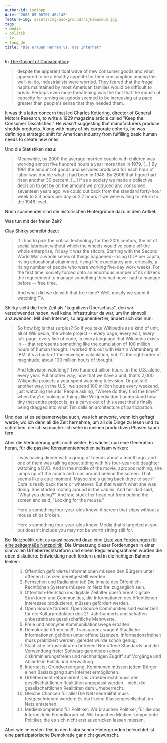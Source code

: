```yaml
---
author-id: isotopp
date: "2008-05-06T07:46:14Z"
feature-img: assets/img/background/rijksmuseum.jpg
tags:
- media
- politik
- tv
- lang_de
title: "Die Grauen Herren vs. das Internet"
---
```


In [The Gospel of Consumption](https://orionmagazine.org/article/the-gospel-of-consumption/):

> despite the apparent tidal wave of new consumer goods and what appeared to be a healthy appetite for their consumption among the well-to-do, industrialists were worried. 
> They feared that the frugal habits maintained by most American families would be difficult to break.
> Perhaps even more threatening was the fact that the industrial capacity for turning out goods seemed to be increasing at a pace greater than people's sense that they needed them.

It was this latter concern that led Charles Kettering, director of General Motors Research, to write a 1929 magazine article called "Keep the Consumer Dissatisfied." 
He wasn't suggesting that manufacturers produce shoddy products. 
Along with many of his corporate cohorts, he was defining a strategic shift for American industry from fulfilling basic human needs to create new ones.

Und die Statistiken dazu:
 
> Meanwhile, by 2000 the average married couple with children was working almost five hundred hours a year more than in 1979. [...]
> By 1991 the amount of goods and services produced for each hour of labor was double what it had been in 1948.
> By 2006 that figure had risen another 30 percent. [...] if as a society we made a collective decision to get by on the amount we produced and consumed seventeen years ago, we could cut back from the standard forty-hour week to 5.3 hours per day or 2.7 hours if we were willing to return to the 1948 level.

Noch spannender sind die historischen Hintergründe dazu in dem Aritkel.

Was tun mit der freien Zeit?

[Clay Shirky](https://gist.github.com/jm3/6724931) schreibt dazu: 

>  If I had to pick the critical technology for the 20th century, the bit of social lubricant without which the wheels would've come off the whole enterprise, I'd say it was the sitcom.
> Starting with the Second World War a whole series of things happened--rising GDP per capita, rising educational attainment, rising life expectancy and, critically, a rising number of people who were working five-day work weeks.
> For the first time, society forced onto an enormous number of its citizens the requirement to manage something they had never had to manage before -- free time.
>
> And what did we do with that free time?
> Well, mostly we spent it watching TV.

Shirky sieht die freie Zeit als "kognitiven Überschuss", den wir verschwendet haben, weil keine Infrastruktur da war, um ihn sinnvoll anzuwenden.
Mit dem Internet, so argumentiert er, ändert sich das nun:

> So how big is that surplus?
> So if you take Wikipedia as a kind of unit, all of Wikipedia, the whole project -- every page, every edit, every talk page, every line of code, in every language that Wikipedia exists in -- that represents something like the cumulation of 100 million hours of human thought. 
> I worked this out with Martin Wattenberg at IBM; it's a back-of-the-envelope calculation, but it's the right order of magnitude, about 100 million hours of thought.
>
> And television watching? 
> Two hundred billion hours, in the U.S. alone, every year.
> Put another way, now that we have a unit, that's 2,000 Wikipedia projects a year spent watching television. 
> Or put still another way, in the U.S., we spend 100 million hours every weekend, just watching the ads.
> People asking, "Where do they find the time?" when they're looking at things like Wikipedia don't understand how tiny that entire project is, as a carve-out of this asset that's finally being dragged into what Tim calls an architecture of participation.

Und das ist es seltsamerweise auch, was ich antworte, wenn ich gefragt werde, wo ich denn all die Zeit hernehme, um all die Dinge zu lesen und zu schreiben, die ich so mache.
Ich sehe in meinen produktiven Phasen kaum fern.

Aber die Veränderung geht noch weiter: 
Es wächst nun eine Generation heran, für die passive Konsumentenmedien seltsam wirken:

> I was having dinner with a group of friends about a month ago, and one of them was talking about sitting with his four-year-old daughter watching a DVD.
> And in the middle of the movie, apropos nothing, she jumps up off the couch and runs around behind the screen.
> That seems like a cute moment.
> Maybe she's going back there to see if Dora is really back there or whatever. 
> But that wasn't what she was doing.
> She started rooting around in the cables.
> And her dad said, "What you doing?"
> And she stuck her head out from behind the screen and said, "Looking for the mouse."
>
> Here's something four-year-olds know:
> A screen that ships without a mouse ships broken.
> 
> Here's something four-year-olds know:
> Media that's targeted at you but doesn't include you may not be worth sitting still for.


Bei Netzpolitik gibt es quasi passend dazu eine 
[Liste von Forderungen für eine zeitgemäße Netzpolitik](http://netzpolitik.org/2008/forderungen-fuer-eine-zeitgemaesse-netzpolitik-20/).
Die Umsetzung dieser Forderungen in einer sinnvollen Urheberrechtsreform und einem Regulierungsrahmen würden die oben diskutierte Entwicklung noch fördern und in die richtigen Bahnen lenken: 

> 1. Öffentlich geförderte Informationen müssen den Bürgern unter offenen Lizenzen bereitgestellt werden.
> 2. Fernsehen und Radio sind tot! Die Inhalte des Öffentlich-Rechtlichen Systems müssen im Netz frei zugänglich sein.
> 3. Öffentlich-Rechtlich ins digitale Zeitalter überführen! Digitale Strukturen und Communities, die Informationen des öffentlichen Interesses produzieren, müssen gefördert werden.
> 4. Open Source fördern! Open Source Communities sind essenziell für die Kulturproduktion des 21. Jahrhunderts und schaffen unbestreitbare gesellschaftliche Mehrwerte.
> 5. Freie und anonyme Kommunikationswege erhalten
> 6. Demokratie öffnen heißt Transparenz wagen! Staatliche Informationen gehören unter offene Lizenzen. Informationsfreiheit muss praktiziert werden, geredet wurde schon genug.
> 7. Staatliche Infrastrukturen befreien! Nur offene Standards und die Verwendung freier Software garantieren einen diskriminierungsfreien und nachhaltigen Zugriff auf Vorgänge und Abläufe in Politik und Verwaltung.
> 8. Internet ist Grundversorgung. Kommunen müssen jedem Bürger einen Basiszugang zum Internet ermöglichen.
> 9. Urheberrecht reformieren! Das Urheberrecht muss den gesellschaftlichen Realitäten angepasst werden - nicht die gesellschaftlichen Realitäten dem Urheberrecht.
> 10. Gleiche Chancen für alle! Die Netzneutralität muss festgeschrieben werden: Es darf keine Klassengesellschaft im Netz entstehen.
> 11. Medienkompetenz für Politiker: Wir brauchen Politiker, für die das Internet kein Fremdkörper ist. Wir brauchen Medien-kompetente Politiker, die es sich nicht erst ausdrucken lassen müssen.
 
Aber wie im ersten Text in den historischen Hintergründen beleuchtet ist eine partizipatorische Demokratie gar nicht gewünscht.
